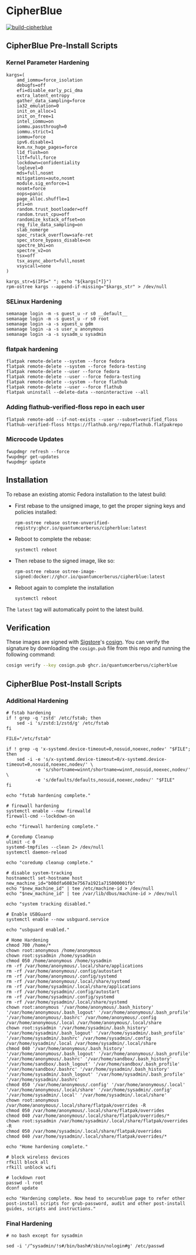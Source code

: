 # CipherBlue &nbsp; 

[![build-cipherblue](https://github.com/quantumcerberus/cipherblue/actions/workflows/build.yml/badge.svg)](https://github.com/quantumcerberus/cipherblue/actions/workflows/build.yml)

## CipherBlue Pre-Install Scripts

### Kernel Parameter Hardening

```
kargs=(
    amd_iommu=force_isolation
    debugfs=off
    efi=disable_early_pci_dma
    extra_latent_entropy
    gather_data_sampling=force
    ia32_emulation=0
    init_on_alloc=1
    init_on_free=1
    intel_iommu=on
    iommu.passthrough=0
    iommu.strict=1
    iommu=force
    ipv6.disable=1
    kvm.nx_huge_pages=force
    l1d_flush=on
    l1tf=full,force
    lockdown=confidentiality
    loglevel=0
    mds=full,nosmt
    mitigations=auto,nosmt
    module.sig_enforce=1
    nosmt=force
    oops=panic
    page_alloc.shuffle=1
    pti=on
    random.trust_bootloader=off
    random.trust_cpu=off
    randomize_kstack_offset=on
    reg_file_data_sampling=on
    slab_nomerge
    spec_rstack_overflow=safe-ret
    spec_store_bypass_disable=on
    spectre_bhi=on
    spectre_v2=on
    tsx=off
    tsx_async_abort=full,nosmt
    vsyscall=none
)

kargs_str=$(IFS=" "; echo "${kargs[*]}")
rpm-ostree kargs --append-if-missing="$kargs_str" > /dev/null
```

### SELinux Hardening

```
semanage login -m -s guest_u -r s0 __default__
semanage login -m -s guest_u -r s0 root
semanage login -a -s xguest_u gdm
semanage login -a -s user_u anonymous
semanage login -a -s sysadm_u sysadmin
```

### flatpak hardening

```
flatpak remote-delete --system --force fedora
flatpak remote-delete --system --force fedora-testing
flatpak remote-delete --user --force fedora
flatpak remote-delete --user --force fedora-testing
flatpak remote-delete --system --force flathub
flatpak remote-delete --user --force flathub
flatpak uninstall --delete-data --noninteractive --all
```

### Adding flathub-verified-floss repo in each user

```
flatpak remote-add --if-not-exists --user --subset=verified_floss flathub-verified-floss https://flathub.org/repo/flathub.flatpakrepo
```

### Microcode Updates

```
fwupdmgr refresh --force
fwupdmgr get-updates
fwupdmgr update
```

## Installation

To rebase an existing atomic Fedora installation to the latest build:

- First rebase to the unsigned image, to get the proper signing keys and policies installed:
  ```
  rpm-ostree rebase ostree-unverified-registry:ghcr.io/quantumcerberus/cipherblue:latest
  ```
- Reboot to complete the rebase:
  ```
  systemctl reboot
  ```
- Then rebase to the signed image, like so:
  ```
  rpm-ostree rebase ostree-image-signed:docker://ghcr.io/quantumcerberus/cipherblue:latest
  ```
- Reboot again to complete the installation
  ```
  systemctl reboot
  ```

The `latest` tag will automatically point to the latest build.

## Verification

These images are signed with [Sigstore](https://www.sigstore.dev/)'s [cosign](https://github.com/sigstore/cosign). You can verify the signature by downloading the `cosign.pub` file from this repo and running the following command:

```bash
cosign verify --key cosign.pub ghcr.io/quantumcerberus/cipherblue
```

## CipherBlue Post-Install Scripts

### Additional Hardening

```
# fstab hardening
if ! grep -q 'zstd' /etc/fstab; then
    sed -i 's/zstd:1/zstd/g' /etc/fstab
fi

FILE="/etc/fstab"

if ! grep -q 'x-systemd.device-timeout=0,nosuid,noexec,nodev' "$FILE"; then
    sed -i -e 's/x-systemd.device-timeout=0/x-systemd.device-timeout=0,nosuid,noexec,nodev/' \
           -e 's/shortname=winnt/shortname=winnt,nosuid,noexec,nodev/' \
           -e 's/defaults/defaults,nosuid,noexec,nodev/' "$FILE"
fi

echo "fstab hardening complete."

# firewall hardening
systemctl enable --now firewalld
firewall-cmd --lockdown-on

echo "firewall hardening complete."

# Coredump Cleanup
ulimit -c 0
systemd-tmpfiles --clean 2> /dev/null
systemctl daemon-reload

echo "coredump cleanup complete."

# disable system-tracking
hostnamectl set-hostname host
new_machine_id="b08dfa6083e7567a1921a715000001fb"
echo "$new_machine_id" | tee /etc/machine-id > /dev/null
echo "$new_machine_id" | tee /var/lib/dbus/machine-id > /dev/null

echo "system tracking disabled."

# Enable USBGuard
systemctl enable --now usbguard.service

echo "usbguard enabled."

# Home Hardening
chmod 700 /home/*
chown root:anonymous /home/anonymous
chown root:sysadmin /home/sysadmin
chmod 050 /home/anonymous /home/sysadmin
rm -rf /var/home/anonymous/.local/share/applications
rm -rf /var/home/anonymous/.config/autostart
rm -rf /var/home/anonymous/.config/systemd
rm -rf /var/home/anonymous/.local/share/systemd
rm -rf /var/home/sysadmin/.local/share/applications
rm -rf /var/home/sysadmin/.config/autostart
rm -rf /var/home/sysadmin/.config/systemd
rm -rf /var/home/sysadmin/.local/share/systemd
chown root:anonymous '/var/home/anonymous/.bash_history' '/var/home/anonymous/.bash_logout' '/var/home/anonymous/.bash_profile' '/var/home/anonymous/.bashrc' /var/home/anonymous/.config /var/home/anonymous/.local /var/home/anonymous/.local/share
chown root:sysadmin '/var/home/sysadmin/.bash_history' '/var/home/sysadmin/.bash_logout' '/var/home/sysadmin/.bash_profile' '/var/home/sysadmin/.bashrc' /var/home/sysadmin/.config /var/home/sysadmin/.local /var/home/sysadmin/.local/share
chmod 040 '/var/home/anonymous/.bash_history' '/var/home/anonymous/.bash_logout' '/var/home/anonymous/.bash_profile' '/var/home/anonymous/.bashrc' '/var/home/sandbox/.bash_history' '/var/home/sandbox/.bash_logout' '/var/home/sandbox/.bash_profile' '/var/home/sandbox/.bashrc' '/var/home/sysadmin/.bash_history' '/var/home/sysadmin/.bash_logout' '/var/home/sysadmin/.bash_profile' '/var/home/sysadmin/.bashrc'
chmod 050 '/var/home/anonymous/.config' '/var/home/anonymous/.local' '/var/home/anonymous/.local/share' '/var/home/sysadmin/.config' '/var/home/sysadmin/.local' '/var/home/sysadmin/.local/share'
chown root:anonymous /var/home/anonymous/.local/share/flatpak/overrides -R
chmod 050 /var/home/anonymous/.local/share/flatpak/overrides
chmod 040 /var/home/anonymous/.local/share/flatpak/overrides/*
chown root:sysadmin /var/home/sysadmin/.local/share/flatpak/overrides -R
chmod 050 /var/home/sysadmin/.local/share/flatpak/overrides
chmod 040 /var/home/sysadmin/.local/share/flatpak/overrides/*

echo "Home hardening complete."

# block wireless devices
rfkill block all
rfkill unblock wifi

# lockdown root
passwd -l root
dconf update

echo "Hardening complete. Now head to secureblue page to refer other post-install scripts for grub-password, audit and other post-install guides, scripts and instructions."
```

### Final Hardening

```
# no bash except for sysadmin

sed -i '/^sysadmin/!s#/bin/bash#/sbin/nologin#g' /etc/passwd
```
